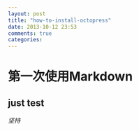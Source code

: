 ```yaml
---
layout: post
title: "how-to-install-octopress"
date: 2013-10-12 23:53
comments: true
categories: 
---
```


第一次使用Markdown
=============

just test
-------------

*坚持*
